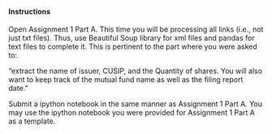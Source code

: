 #### Instructions

Open Assignment 1 Part A. This time you will be processing all links (i.e., not just txt files). Thus, use  Beautiful Soup library for xml files and pandas for text files to complete it. This is pertinent to the part where you were asked to:

“extract the name of issuer, CUSIP, and the Quantity of shares.  You will also want to keep track of the mutual fund name as well as the filing report date.”

Submit a ipython notebook in the same manner as Assignment 1 Part A.  You may use the ipython notebook you were provided for Assignment 1 Part A as a template.
